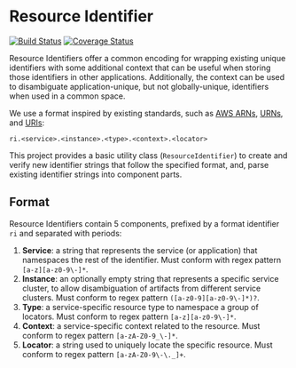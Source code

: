 Resource Identifier 
===================
[![Build Status](https://magnum.travis-ci.com/palantir/resource-identifier.svg?token=a2W6r3g3xzxTyZqnjRYZ&branch=develop)](https://magnum.travis-ci.com/palantir/resource-identifier)
[![Coverage Status](https://coveralls.io/repos/palantir/resource-identifier/badge.svg?branch=develop&service=github&t=KtNNqP)](https://coveralls.io/github/palantir/resource-identifier?branch=develop)

Resource Identifiers offer a common encoding for wrapping existing unique identifiers with some additional
context that can be useful when storing those identifiers in other applications. Additionally, the context
can be used to disambiguate application-unique, but not globally-unique, identifiers when used in a common
space.

We use a format inspired by existing standards, such as [AWS ARNs][1], [URNs][2], and [URIs][3]:

    ri.<service>.<instance>.<type>.<context>.<locator>

This project provides a basic utility class (`ResourceIdentifier`) to create and verify new identifier 
strings that follow the specified format, and, parse existing identifier strings into component parts.

Format
------
Resource Identifiers contain 5 components, prefixed by a format identifier `ri` and separated with periods:

 1. **Service**: a string that represents the service (or application) that namespaces the rest of the 
    identifier. Must conform with regex pattern `[a-z][a-z0-9\-]*`.
 2. **Instance**: an optionally empty string that represents a specific service cluster, to allow 
    disambiguation of artifacts from different service clusters. Must conform to regex pattern 
    `([a-z0-9][a-z0-9\-]*)?`.
 3. **Type**: a service-specific resource type to namespace a group of locators. Must conform to regex
    pattern `[a-z][a-z0-9\-]*`.
 4. **Context**: a service-specific context related to the resource. Must conform to regex
    pattern `[a-zA-Z0-9_\-]*`.
 5. **Locator**: a string used to uniquely locate the specific resource. Must conform to regex pattern
    `[a-zA-Z0-9\-\._]+`.

[1]:http://docs.aws.amazon.com/general/latest/gr/aws-arns-and-namespaces.html
[2]:https://en.wikipedia.org/wiki/Uniform_resource_name
[3]:https://en.wikipedia.org/wiki/Uniform_resource_identifier
